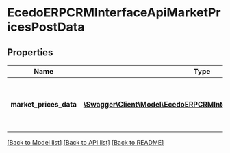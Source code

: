 # EcedoERPCRMInterfaceApiMarketPricesPostData

## Properties
Name | Type | Description | Notes
------------ | ------------- | ------------- | -------------
**market_prices_data** | [**\Swagger\Client\Model\EcedoERPCRMInterfaceApiMarketPricesData[]**](EcedoERPCRMInterfaceApiMarketPricesData.md) | Lijst met marktprijzen. Zie de uitleg in het object voor meer informatie. | [optional] 

[[Back to Model list]](../README.md#documentation-for-models) [[Back to API list]](../README.md#documentation-for-api-endpoints) [[Back to README]](../README.md)


